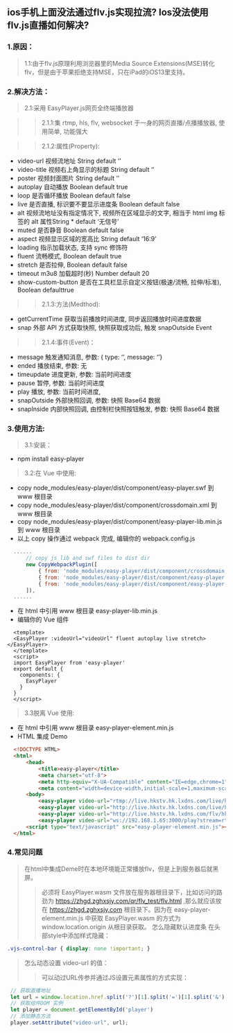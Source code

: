 ## ios手机上面没法通过flv.js实现拉流? Ios没法使用flv.js直播如何解决?

### 1.原因：
>1.1:由于flv.js原理利用浏览器里的Media Source Extensions(MSE)转化flv，但是由于苹果拒绝支持MSE，只在iPad的iOS13里支持。

### 2.解决方法：
>2.1:采用 EasyPlayer.js网页全终端播放器

>>2.1.1:集 rtmp, hls, flv, websocket 于一身的网页直播/点播播放器, 使用简单, 功能强大  

>>2.1.2:属性(Property):  
  * video-url 视频流地址 String default ‘’
  * video-title 视频右上角显示的标题 String default ‘’
  * poster 视频封面图片 String default ‘’
  * autoplay 自动播放 Boolean default true
  * loop 是否循环播放 Boolean default false
  * live 是否直播, 标识要不要显示进度条 Boolean default false
  * alt 视频流地址没有指定情况下, 视频所在区域显示的文字, 相当于 html img 标签的 alt 属性String * default ‘无信号’
  * muted 是否静音 Boolean default false
  * aspect 视频显示区域的宽高比 String default ‘16:9’
  * loading 指示加载状态, 支持 sync 修饰符
  * fluent 流畅模式, Boolean default true
  * stretch 是否拉伸, Boolean default false
  * timeout m3u8 加载超时(秒) Number default 20
  * show-custom-button 是否在工具栏显示自定义按钮(极速/流畅, 拉伸/标准), Boolean defaulttrue

>>2.1.3:方法(Medthod):  
  * getCurrentTime 获取当前播放时间进度, 同步返回播放时间进度数据
  * snap 外部 API 方式获取快照, 快照获取成功后, 触发 snapOutside Event

>>2.1.4:事件(Event)：  
  * message 触发通知消息, 参数: { type: ‘’, message: ‘’}
  * ended 播放结束, 参数: 无
  * timeupdate 进度更新, 参数: 当前时间进度
  * pause 暂停, 参数: 当前时间进度
  * play 播放, 参数: 当前时间进度,
  * snapOutside 外部快照回调, 参数: 快照 Base64 数据
  * snapInside 内部快照回调, 由控制栏快照按钮触发, 参数: 快照 Base64 数据

### 3.使用方法:
  >3.1:安装：  
  * npm install easy-player

  >3.2:在 Vue 中使用:
  * copy node_modules/easy-player/dist/component/easy-player.swf 到 www 根目录
  * copy node_modules/easy-player/dist/component/crossdomain.xml 到 www 根目录
  * copy node_modules/easy-player/dist/component/easy-player-lib.min.js 到 www 根目录
  * 以上 copy 操作通过 webpack 完成, 编辑你的 webpack.config.js
  ```js
    ......
        // copy js lib and swf files to dist dir
        new CopyWebpackPlugin([
            { from: 'node_modules/easy-player/dist/component/crossdomain.xml'},
            { from: 'node_modules/easy-player/dist/component/easy-player.swf'},
            { from: 'node_modules/easy-player/dist/component/easy-player-lib.min.js', to: 'js/'}
        ]),
    ......
  ```
  * 在 html 中引用 www 根目录 easy-player-lib.min.js
  * 编辑你的 Vue 组件
  ```vue
    <template>
    <EasyPlayer :videoUrl="videoUrl" fluent autoplay live stretch></EasyPlayer>
    </template>
    <script>
    import EasyPlayer from 'easy-player'
    export default {
      components: {
        EasyPlayer
      }
    }
    </script>
  ```
>3.3脱离 Vue 使用:
* 在 html 中引用 www 根目录 easy-player-element.min.js
* HTML 集成 Demo
```html
  <!DOCTYPE HTML>
  <html>
      <head>
          <title>easy-player</title>
          <meta charset="utf-8">
          <meta http-equiv="X-UA-Compatible" content="IE=edge,chrome=1">
          <meta content="width=device-width,initial-scale=1,maximum-scale=1,user-scalable=no" name="viewport">
      <body>      
          <easy-player video-url="rtmp://live.hkstv.hk.lxdns.com/live/hks" live="true" stretch="true"></easy-player>
          <easy-player video-url="http://live.hkstv.hk.lxdns.com/live/hks/playlist.m3u8" live="false" stretch="true"></easy-player>
          <easy-player video-url="http://live.hkstv.hk.lxdns.com/flv/hks.flv" live="true" stretch="true"></easy-player>
          <easy-player video-url="ws://192.168.1.65:3000/play?stream=rtsp://username:password@192.168.1.64:5504/Streaming/Channels/102"></easy-player>
      <script type="text/javascript" src="easy-player-element.min.js"></script></body>
  </html>
```

### 4.常见问题
 > 在html中集成Deme时在本地环境能正常播放flv，但是上到服务器后就黑屏。  
 >> 必须将 EasyPlayer.wasm 文件放在服务器根目录下，比如访问的路劲为 https://zhgd.zghxsjy.com/qr/flv_test/flv.html ,那么就应该放在 https://zhgd.zghxsjy.com 根目录下。因为在 easy-player-element.min.js 中获取 EasyPlayer.wasm 的方式为 window.location.origin 从根目录获取。
 > 怎么隐藏默认进度条
 >> 在头部style中添加样式隐藏：
 ```css
 .vjs-control-bar { display: none !important; }
 ```
 > 怎么动态设置 video-url 的值：
 >> 可以动过URL传参并通过JS设置元素属性的方式实现：
 ```js
  // 获取直播地址
  let url = window.location.href.split('?')[1].split('=')[1].split('&')[0]
  // 获取组件DOM 实例
  let player = document.getElementById('player')
  // 添加静态方法
  player.setAttribute("video-url", url);
 ```